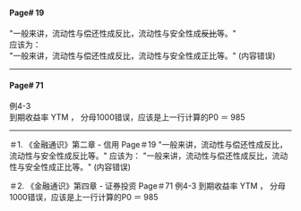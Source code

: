 #### Page# 19
"一般来讲，流动性与偿还性成反比，流动性与安全性成~~反比~~等。"   
应该为：  
"一般来讲，流动性与偿还性成反比，流动性与安全性成正比等。"  (内容错误)  
___  

#### Page# 71
例4-3  
到期收益率 YTM ，  分母1000错误，应该是上一行计算的P0 ＝ 985
___  

＃1.
《金融通识》第二章 - 信用
 Page＃19
 "一般来讲，流动性与偿还性成反比，流动性与安全性成反比等。"
应该为：
"一般来讲，流动性与偿还性成反比，流动性与安全性成正比等。"  (内容错误)


＃2.
《金融通识》第四章 - 证券投资
 Page＃71
 例4-3
 到期收益率 YTM ，  分母1000错误，应该是上一行计算的P0 ＝ 985
